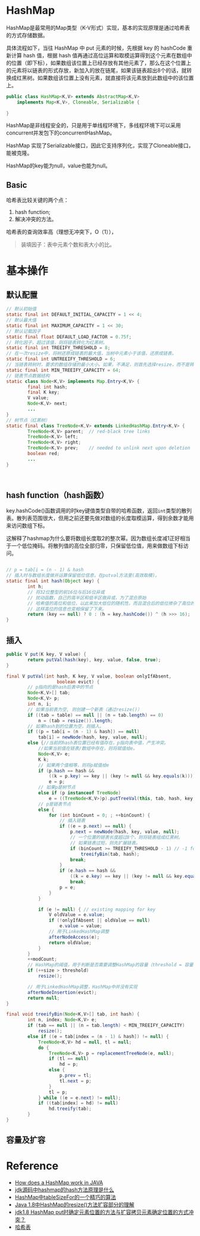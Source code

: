 # HashMap
HashMap是最常用的Map类型（K-V形式）实现，基本的实现原理是通过哈希表的方式存储数据。

具体流程如下，当往 HashMap 中 put 元素的时候，先根据 key 的 hashCode 重新计算 hash 值，根据 hash 值再通过高位运算和取模运算得到这个元素在数组中的位置（即下标），如果数组该位置上已经存放有其他元素了，那么在这个位置上的元素将以链表的形式存放，新加入的放在链尾，如果该链表超出8个的话，就转换成红黑树。如果数组该位置上没有元素，就直接将该元素放到此数组中的该位置上。


```java
public class HashMap<K,V> extends AbstractMap<K,V>
    implements Map<K,V>, Cloneable, Serializable {
    
}
```

HashMap是非线程安全的，只是用于单线程环境下，多线程环境下可以采用concurrent并发包下的concurrentHashMap。

HashMap 实现了Serializable接口，因此它支持序列化，实现了Cloneable接口，能被克隆。

HashMap的key能为null，value也能为null。

## Basic
哈希表比较关键的两个点：
1. hash function;
2. 解决冲突的方法。

哈希表的查询效率高（理想无冲突下，O（1）），

> 装填因子：表中元素个数和表大小的比。


# 基本操作

## 默认配置

```java
// 默认初始值
static final int DEFAULT_INITIAL_CAPACITY = 1 << 4;
// 默认最大值
static final int MAXIMUM_CAPACITY = 1 << 30;
// 默认记载因子
static final float DEFAULT_LOAD_FACTOR = 0.75f;
// 转化因子，超过该值，则将链表转化为红黑树。
static final int TREEIFY_THRESHOLD = 8;
// 在一次resize中，将树还原成链表的最大值，当树中元素小于该值，还原成链表。
static final int UNTREEIFY_THRESHOLD = 6;
// 当链表转树时，要求的数组存储的最小大小。如果，不满足，则首先选择resize，而不是转成红黑树。
static final int MIN_TREEIFY_CAPACITY = 64;
// 链表节点数据结构
static class Node<K,V> implements Map.Entry<K,V> {
        final int hash;
        final K key;
        V value;
        Node<K,V> next;
        ...
}
// 树节点（红黑树）
static final class TreeNode<K,V> extends LinkedHashMap.Entry<K,V> {
        TreeNode<K,V> parent;  // red-black tree links
        TreeNode<K,V> left;
        TreeNode<K,V> right;
        TreeNode<K,V> prev;    // needed to unlink next upon deletion
        boolean red;
        ...
}




```

## hash function（hash函数）

key.hashCode()函数调用的时key键值类型自带的哈希函数，返回`int`类型的散列表。散列表范围很大，但用之前还要先做对数组的长度取模运算，得到余数才能用来访问数组下标。

这解释了hashmap为什么要将数组长度取2的整次幂。因为数组长度减1正好相当于一个低位掩码。将散列值的高位全部归零，只保留低位值，用来做数组下标访问。

```java

// p = tab[i = (n - 1) & hash
// 插入时与数组长度做并运算保留低位信息，在putval方法里(高效取模)。
static final int hash(Object key) {
        int h;
        // 将32位整型的前16位与后16位异或
        // 扰动函数，自己的高半区和低半区做异或，为了混合原始
        // 哈希值的高位和低位，以此来加大低位的随机性。而且混合后的低位掺杂了高位的部分特征，
        // 这样高位的信息也变相保留了下来。
        return (key == null) ? 0 : (h = key.hashCode()) ^ (h >>> 16);
}

```

## 插入

```java
public V put(K key, V value) {
        return putVal(hash(key), key, value, false, true);
}

final V putVal(int hash, K key, V value, boolean onlyIfAbsent,
                   boolean evict) {
        // p指向的是hash后表中的节点
        Node<K,V>[] tab; 
        Node<K,V> p; 
        int n, i;
        // 如果当前表为空, 则创建一个新表（通过resize()）
        if ((tab = table) == null || (n = tab.length) == 0)
            n = (tab = resize()).length;
        // 如果hash到的位置为空，则插入。
        if ((p = tab[i = (n - 1) & hash]) == null)
            tab[i] = newNode(hash, key, value, null);
        else {//当前的hash表位置已经有值存在，p指向表中值，产生冲突。
            //如果当前值在链表/数组中存在，则将赋值给e。
            Node<K,V> e; 
            K k;
            // 如果两个值相等，则将p赋值给e
            if (p.hash == hash &&
                ((k = p.key) == key || (key != null && key.equals(k))))
                e = p;
            // 如果p是树节点
            else if (p instanceof TreeNode)
                e = ((TreeNode<K,V>)p).putTreeVal(this, tab, hash, key, value);
            // p是链表节点
            else {
                for (int binCount = 0; ; ++binCount) {
                    // 插入链表
                    if ((e = p.next) == null) {
                        p.next = newNode(hash, key, value, null);
                        // 一个位置的链表长度超过8个，则将链表组成红黑树。
                        // 如果链表过短，则先扩展链表。
                        if (binCount >= TREEIFY_THRESHOLD - 1) // -1 for 1st
                            treeifyBin(tab, hash);
                        break;
                    }
                    if (e.hash == hash &&
                        ((k = e.key) == key || (key != null && key.equals(k))))
                        break;
                    p = e;
                }
            }

            if (e != null) { // existing mapping for key
                V oldValue = e.value;
                if (!onlyIfAbsent || oldValue == null)
                    e.value = value;
                // 用于LinkedHashMap调整
                afterNodeAccess(e);
                return oldValue;
            }
        }
        ++modCount;
        // HashMap的阈值，用于判断是否需要调整HashMap的容量（threshold = 容量*加载因子）
        if (++size > threshold)
            resize();

        // 用于LinkedHashMap调整，HashMap中并没有实现
        afterNodeInsertion(evict);
        return null;
}

final void treeifyBin(Node<K,V>[] tab, int hash) {
        int n, index; Node<K,V> e;
        if (tab == null || (n = tab.length) < MIN_TREEIFY_CAPACITY)
            resize();
        else if ((e = tab[index = (n - 1) & hash]) != null) {
            TreeNode<K,V> hd = null, tl = null;
            do {
                TreeNode<K,V> p = replacementTreeNode(e, null);
                if (tl == null)
                    hd = p;
                else {
                    p.prev = tl;
                    tl.next = p;
                }
                tl = p;
            } while ((e = e.next) != null);
            if ((tab[index] = hd) != null)
                hd.treeify(tab);
        }
}


```

## 容量及扩容










# Reference
- [How does a HashMap work in JAVA](http://coding-geek.com/how-does-a-hashmap-work-in-java/)
- [jdk源码中hashmap的hash方法原理是什么](https://www.zhihu.com/question/20733617/answer/111577937)
- [HashMap中tableSizeFor的一个精巧的算法](https://blog.csdn.net/dagelailege/article/details/52972970)
- [Java 1.8中HashMap的resize()方法扩容部分的理解](https://blog.csdn.net/u013494765/article/details/77837338)
- [jdk1.8 HashMap put时确定元素位置的方法与扩容拷贝元素确定位置的方式冲突？](https://www.zhihu.com/question/44460053)
- [哈希表](http://www.cnblogs.com/jiewei915/archive/2010/08/09/1796042.html)





